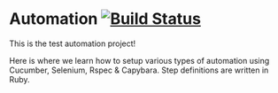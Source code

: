 # Automation [![Build Status](https://travis-ci.org/KonQuestNow/Automation.svg?branch=master)](https://travis-ci.org/KonQuestNow/Automation)
This is the test automation project!

Here is where we learn how to setup various types of automation using Cucumber, Selenium, Rspec & Capybara. Step definitions are written in Ruby.
